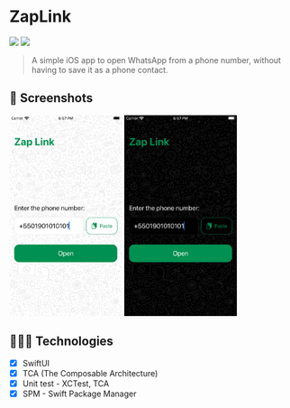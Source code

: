 # ZapLink

<img src="https://img.shields.io/badge/Swift-FA7343?style=for-the-badge&logo=swift&logoColor=white">
<img src="https://img.shields.io/badge/Code%20coverage-98%20%25-blue.svg">

> A simple iOS app to open WhatsApp from a phone number, without having to save it as a phone contact.

## 📱 Screenshots

<img width="200" src="https://github.com/marcos1262/zap-link/blob/main/screenshot1.png">        <img width="200" src="https://github.com/marcos1262/zap-link/blob/main/screenshot2.png">

## 👩🏾‍💻 Technologies
- [x] SwiftUI
- [x] TCA (The Composable Architecture)
- [x] Unit test - XCTest, TCA
- [x] SPM - Swift Package Manager
